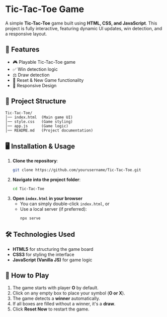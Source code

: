 # Tic-Tac-Toe Game

A simple **Tic-Tac-Toe** game built using **HTML, CSS, and JavaScript**. This project is fully interactive, featuring dynamic UI updates, win detection, and a responsive layout.

## 🚀 Features
- 🎮 Playable Tic-Tac-Toe game
- ✅ Win detection logic
- ⚖️ Draw detection
- 🔄 Reset & New Game functionality
- 📱 Responsive Design

## 📂 Project Structure
```
Tic-Tac-Toe/
│── index.html  (Main game UI)
│── style.css   (Game styling)
│── app.js      (Game logic)
│── README.md   (Project documentation)
```

## 🖥️ Installation & Usage
1. **Clone the repository**:
   ```sh
   git clone https://github.com/yourusername/Tic-Tac-Toe.git
   ```
2. **Navigate into the project folder**:
   ```sh
   cd Tic-Tac-Toe
   ```
3. **Open `index.html` in your browser**
   - You can simply double-click `index.html`, or
   - Use a local server (if preferred):
     ```sh
     npx serve
     ```

## 🛠️ Technologies Used
- **HTML5** for structuring the game board
- **CSS3** for styling the interface
- **JavaScript (Vanilla JS)** for game logic


## 📌 How to Play
1. The game starts with player **O** by default.
2. Click on any empty box to place your symbol (**O or X**).
3. The game detects a **winner** automatically.
4. If all boxes are filled without a winner, it's a **draw**.
5. Click **Reset Now** to restart the game.

